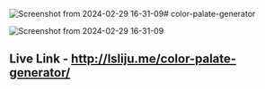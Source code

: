 ![Screenshot from 2024-02-29 16-31-09](https://github.com/liju-ls/color-palate-generator/assets/125476717/1bc7f223-fc34-486e-80aa-64b971c6a41f)# color-palate-generator

![Screenshot from 2024-02-29 16-31-09](https://github.com/liju-ls/color-palate-generator/assets/125476717/76d31073-a1e0-43df-81b5-808161515ab3)


## Live Link - http://lsliju.me/color-palate-generator/

